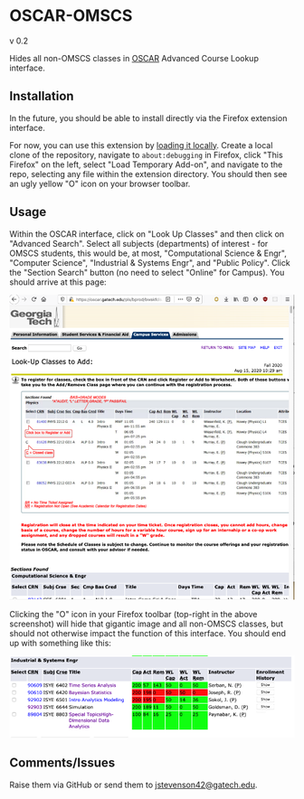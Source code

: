 # OSCAR-OMSCS

v 0.2

Hides all non-OMSCS classes in [OSCAR](https://oscar.gatech.edu/pls/bprod/twbkwbis.P_GenMenu?name=bmenu.P_StuMainMnu) Advanced Course Lookup interface.

## Installation

In the future, you should be able to install directly via the Firefox extension interface.

For now, you can use this extension by [loading it locally](https://extensionworkshop.com/documentation/develop/temporary-installation-in-firefox/). Create a local clone of the repository, navigate to `about:debugging` in Firefox, click "This Firefox" on the left, select "Load Temporary Add-on", and navigate to the repo, selecting any file within the extension directory. You should then see an ugly yellow "O" icon on your browser toolbar.

## Usage

Within the OSCAR interface, click on "Look Up Classes" and then click on "Advanced Search". Select all subjects (departments) of interest - for OMSCS students, this would be, at most, "Computational Science & Engr", "Computer Science", "Industrial & Systems Engr", and "Public Policy". Click the "Section Search" button (no need to select "Online" for Campus). You should arrive at this page:

![screenshot of oscar course lookup listing](/docs/oscar-screenshot1.png?raw=true)

Clicking the "O" icon in your Firefox toolbar (top-right in the above screenshot) will hide that gigantic image and all non-OMSCS classes, but should not otherwise impact the function of this interface. You should end up with something like this:

![screenshot of cleaned oscar course lookup listing](/docs/oscar-screenshot2.png?raw=true)

## Comments/Issues

Raise them via GitHub or send them to jstevenson42@gatech.edu.
